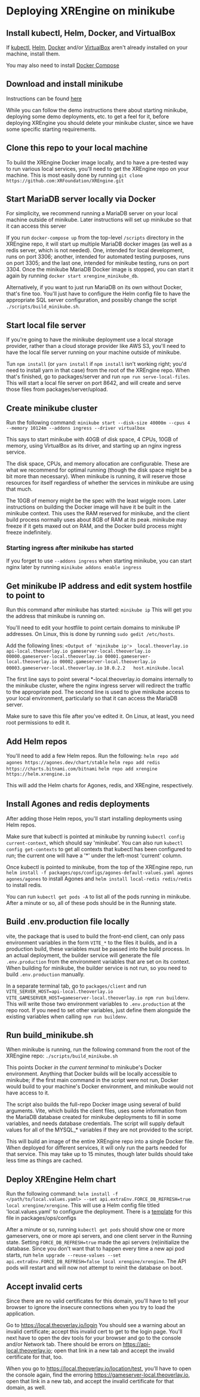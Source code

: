 # Deploying XREngine on minikube

## Install kubectl, Helm, Docker, and VirtualBox
If [kubectl](https://kubernetes.io/docs/tasks/tools/), [Helm](https://helm.sh/docs/intro/install/),
[Docker](https://docs.docker.com/get-docker/) and/or [VirtualBox](https://www.virtualbox.org/wiki/Downloads)
aren't already installed on your machine, install them.

You may also need to install [Docker Compose](https://docs.docker.com/compose/install/)

## Download and install minikube
Instructions can be found [here](https://minikube.sigs.k8s.io/docs/start/)

While you can follow the demo instructions there about starting minikube, deploying
some demo deployments, etc. to get a feel for it, before deploying XREngine you should delete
your minikube cluster, since we have some specific starting requirements.

## Clone this repo to your local machine
To build the XREngine Docker image locally, and to have a pre-tested way to run various local
services, you'll need to get the XREngine repo on your machine. This is most easily
done by running `git clone https://github.com:XRFoundation/XREngine.git`

## Start MariaDB server locally via Docker
For simplicity, we recommend running a MariaDB server on your local machine outside of minikube.
Later instructions will set up minikube so that it can access this server

If you run `docker-compose up` from the top-level `/scripts` directory in the XREngine repo, it will
start up multiple MariaDB docker images (as well as a redis server, which is not needed). One, intended
for local development, runs on port 3306; another, intended for automated testing purposes, runs on 
port 3305; and the last one, intended for minikube testing, runs on port 3304. Once the
minikube MariaDB Docker image is stopped, you can start it again by running 
`docker start xrengine_minikube_db`. 

Alternatively, if you want to just run MariaDB on its own without Docker, that's fine too.
You'll just have to configure the Helm config file to have the appropriate SQL server configuration,
and possibly change the script `./scripts/build_minikube.sh`.

## Start local file server
If you're going to have the minikube deployment use a local storage provider, rather than a cloud
storage provider like AWS S3, you'll need to have the local file server running on your machine
outside of minikube.

Tun `npm install` (or `yarn install` if `npm install` isn't working right;
you'd need to install yarn in that case) from the root of the XREngine repo. When that's finished,
go to packages/server and run `npm run serve-local-files`. This will start a local file server
on port 8642, and will create and serve those files from packages/server/upload.

## Create minikube cluster
Run the following command:
`minikube start --disk-size 40000m --cpus 4 --memory 10124m --addons ingress --driver virtualbox`

This says to start minikube with 40GB of disk space, 4 CPUs, 10GB of memory, using VirtualBox as its
driver, and starting up an nginx ingress service.

The disk space, CPUs, and memory allocation are configurable. These are what we recommend for optimal
running (though the disk space might be a bit more than necessary). When minikube is running,
it will reserve those resources for itself regardless of whether the services in minikube are using
that much.

The 10GB of memory might be the spec with the least wiggle room. Later instructions on building
the Docker image will have it be built in the minikube context. This uses the RAM reserved for minikube,
and the client build process normally uses about 8GB of RAM at its peak. minikube may freeze if
it gets maxed out on RAM, and the Docker build process might freeze indefinitely.

### Starting ingress after minikube has started
If you forget to use `--addons ingress` when starting minikube, you can start nginx later by
running `minikube addons enable ingress`

## Get minikube IP address and edit system hostfile to point to 
Run this command after minikube has started: `minikube ip`
This will get you the address that minikube is running on.

You'll need to edit your hostfile to point certain domains to minikube IP addresses. On Linux,
this is done by running `sudo gedit /etc/hosts`.

Add the following lines:
`<Output of 'minikube ip'>  local.theoverlay.io api-local.theoverlay.io gameserver-local.theoverlay.io 00000.gameserver-local.theoverlay.io 00001.gameserver-local.theoverlay.io 00002.gameserver-local.theoverlay.io 00003.gameserver-local.theoverlay.io`
`10.0.2.2   host.minikube.local`

The first line says to point several *-local.theoverlay.io domains internally to the minikube cluster,
where the nginx ingress server will redirect the traffic to the appropriate pod.
The second line is used to give minikube access to your local environment, particularly so that it
can access the MariaDB server.

Make sure to save this file after you've edited it. On Linux, at least, you need root permissions
to edit it.

## Add Helm repos
You'll need to add a few Helm repos. Run the following:
`helm repo add agones https://agones.dev/chart/stable`
`helm repo add redis https://charts.bitnami.com/bitnami`
`helm repo add xrengine https://helm.xrengine.io`

This will add the Helm charts for Agones, redis, and XREngine, respectively.

## Install Agones and redis deployments
After adding those Helm repos, you'll start installing deployments using Helm repos.

Make sure that kubectl is pointed at minikube by running `kubectl config current-context`,
which should say 'minikube'. You can also run `kubectl config get-contexts` to get all contexts
that kubectl has been configured to run; the current one will have a '*' under the left-most
'current' column.

Once kubectl is pointed to minikube, from the top of the XREngine repo, run
`helm install -f packages/ops/configs/agones-default-values.yaml agones agones/agones` to install Agones
and `helm install local-redis redis/redis` to install redis.

You can run `kubectl get pods -A` to list all of the pods running in minikube. After a minute or so,
all of these pods should be in the Running state.

## Build .env.production file locally
vite, the package that is used to build the front-end client, can only pass environment variables in the form
`VITE_*` to the files it builds, and in a production build, these variables must be passed into the build process.
In an actual deployment, the builder service will generate the file `.env.production` from the environment variables
that are set on its context. When building for minikube, the builder service is not run, so you need to build
`.env.production` manually.

In a separate terminal tab, go to `packages/client` and run 
`VITE_SERVER_HOST=api-local.theoverlay.io VITE_GAMESERVER_HOST=gameserver-local.theoverlay.io npm run buildenv`.
This will write those two environment variables to `.env.production` at the repo root. If you need to set other
variables, just define them alongside the existing variables when calling `npm run buildenv`.

## Run build_minikube.sh
When minikube is running, run the following command from the root of the XREngine repo:
`./scripts/build_minikube.sh`

This points Docker *in the current terminal* to minikube's Docker environment. Anything that Docker builds
will be locally accessible to minikube; if the first main command in the script were not run, Docker would build to your
machine's Docker environment, and minikube would not have access to it.

The script also builds the full-repo Docker image using several of build arguments. Vite, which builds
the client files, uses some information from the MariaDB database created for minikube deployments
to fill in some variables, and needs database credentials. The script will supply default values
for all of the MYSQL_* variables if they are not provided to the script.

This will build an image of the entire XREngine repo into a single Docker file. When deployed for
different services, it will only run the parts needed for that service. This may take up to 15 minutes,
though later builds should take less time as things are cached.

## Deploy XREngine Helm chart
Run the following command: `helm install -f </path/to/local.values.yaml> --set api.extraEnv.FORCE_DB_REFRESH=true local xrengine/xrengine`.
This will use a Helm config file titled 'local.values.yaml' to configure the deployment. There is
a [template](../packages/ops/configs/local.template.values.yaml) for this file in packages/ops/configs

After a minute or so, running `kubectl get pods` should show one or more gameservers, one or more api
servers, and one client server in the Running state. Setting `FORCE_DB_REFRESH=true` made the api servers
(re)initialize the database. Since you don't want that to happen every time a new api pod starts, run
`helm upgrade --reuse-values --set api.extraEnv.FORCE_DB_REFRESH=false local xrengine/xrengine`.
The API pods will restart and will now not attempt to reinit the database on boot.

## Accept invalid certs
Since there are no valid certificates for this domain, you'll have to tell your browser to ignore the
insecure connections when you try to load the application.

Go to https://local.theoverlay.io/login You should see a warning about an invalid certificate; accept this
invalid cert to get to the login page. You'll next have to open the dev tools for your browser and go to
the console and/or Network tab. There should be errors on https://api-local.theoverlay.io; open that link
in a new tab and accept the invalid certificate for that, too.

When you go to https://local.theoverlay.io/location/test, you'll have to open the console again, find the
erroring https://gameserver-local.theoverlay.io, open that link in a new tab, and accept the invalid certificate
for that domain, as well.

